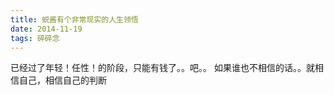 ```yaml
---
title: 蜕酱有个非常现实的人生领悟
date: 2014-11-19
tags: 碎碎念
---
```


已经过了年轻！任性！的阶段，只能有钱了。。吧。。
如果谁也不相信的话。。就相信自己，相信自己的判断
